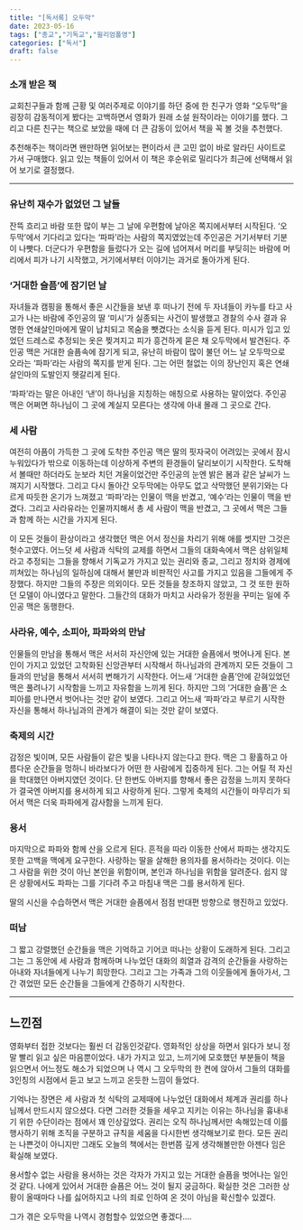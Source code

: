 ```yaml
---
title: "[독서록] 오두막"
date: 2023-05-16
tags: ["종교","기독교","윌리엄폴영"]
categories: ["독서"]
draft: false
---
```

### 소개 받은 책

교회친구들과 함께 근황 및 여러주제로 이야기를 하던 중에 한 친구가 영화 “오두막”을 굉장히 감동적이게 봤다는 고백하면서 영화가 원래 소설 원작이라는 이야기를 했다. 그리고 다른 친구는 책으로 보았을 때에 더 큰 감동이 있어서 책을 꼭 볼 것을 추천했다.

추천해주는 책이라면 왠만하면 읽어보는 편이라서 큰 고민 없이 바로 알라딘 사이트로 가서 구매했다. 읽고 있는 책들이 있어서 이 책은 후순위로 밀리다가 최근에 선택해서 읽어 보기로 결정했다.

---

### 유난히 재수가 없었던 그 날들

잔뜩 흐리고 바람 또한 많이 부는 그 날에 우편함에 날아온 쪽지에서부터 시작된다. ‘오두막’에서 기다리고 있다는 ‘파파’라는 사람의 쪽지였었는데 주인공은 거기서부터 기분이 나빳다. 더군다가 우편함을 들렀다가 오는 길에 넘어져서 머리를 부딪히는 바람에 머리에서 피가 나기 시작했고, 거기에서부터 이야기는 과거로 돌아가게 된다.

### ‘거대한 슬픔’에 잠기던 날

자녀들과 캠핑을 통해서 좋은 시간들을 보낸 후 떠나기 전에 두 자녀들이 카누를 타고 사고가 나는 바람에 주인공의 딸 ‘미시’가 실종되는 사건이 발생했고 경찰의 수사 결과 유명한 연쇄살인마에게 딸이 납치되고 목숨을 뺏겼다는 소식을 듣게 된다. 미시가 입고 있었던 드레스로 추정되는 옷은 찢겨지고 피가 흥건하게 묻은 채 오두막에서 발견된다. 주인공 맥은 거대한 슬픔속에 잠기게 되고, 유난히 바람이 많이 불던 어느 날 오두막으로 오라는 ‘파파’라는 사람의 쪽지를 받게 된다. 그는 어떤 철없는 이의 장난인지 혹은 연쇄살인마의 도발인지 헷갈리게 된다.

‘파파’라는 말은 아내인 ‘낸’이 하나님을 지칭하는 애칭으로 사용하는 말이었다. 주인공 맥은 어쩌면 하나님이 그 곳에 계실지 모른다는 생각에 아내 몰래 그 곳으로 간다.

### 세 사람

여전히 아픔이 가득한 그 곳에 도착한 주인공 맥은 딸의 핏자국이 어려있는 곳에서 잠시 누워있다가 밖으로 이동하는데 이상하게 주변의 환경들이 달리보이기 시작한다. 도착해서 볼때만 하더라도 눈보라 치던 겨울이었건만 주인공의 눈엔 밝은 봄과 같은 날씨가 느껴지기 시작했다. 그리고 다시 돌아간 오두막에는 아무도 없고 삭막했던 분위기와는 다르게 따듯한 온기가 느껴졌고 ‘파파’라는 인물이 맥을 반겼고, ‘예수’라는 인물이 맥을 반겼다. 그리고 사라유라는 인물까지해서 총 세 사람이 맥을 반겼고, 그 곳에서 맥은 그들과 함께 하는 시간을 가지게 된다.

이 모든 것들이 환상이라고 생각했던 맥은 어서 정신을 차리기 위해 애를 썻지만 그것은 헛수고였다. 어느덧 세 사람과 식탁의 교제를 하면서 그들의 대화속에서 맥은 삼위일체라고 추정되는 그들을 향해서 기독교가 가지고 있는 권리와 종교, 그리고 정치와 경제에 끼쳐있는 하나님의 일하심에 대해서 불만과 비판적인 사고를 가지고 있음을 그들에게 주장했다. 하지만 그들의 주장은 의외이다. 모든 것들을 창조하지 않았고, 그 것 또한 원하던 모델이 아니였다고 말한다. 그들간의 대화가 마치고 사라유가 정원을 꾸미는 일에 주인공 맥은 동행한다.

### 사라유, 예수, 소피아, 파파와의 만남

인물들의 만남을 통해서 맥은 서서히 자신안에 있는 거대한 슬픔에서 벗어나게 된다. 본인이 가지고 있었던 고착화된 신앙관부터 시작해서 하나님과의 관계까지 모든 것들이 그들과의 만남을 통해서 서서히 변해가기 시작한다. 어느새 ‘거대한 슬픔’안에 갇혀있었던 맥은 풀려나기 시작함을 느끼고 자유함을 느끼게 된다. 하지만 그의 ‘거대한 슬픔’은 소피아를 만나면서 벗어나는 것만 같이 보였다. 그리고 어느새 ‘파파’라고 부르기 시작한 자신을 통해서 하나님과의 관계가 해결이 되는 것만 같이 보였다.

### 축제의 시간

감정은 빛이며, 모든 사람들이 같은 빛을 나타나지 않는다고 한다. 맥은 그 황홀하고 아름다운 순간들을 멍하니 바라보다가 어떤 한 사람에게 집중하게 된다. 그는 어릴 적 자신을 학대했던 아버지였던 것이다. 단 한번도 아버지를 향해서 좋은 감정을 느끼지 못하다가 결국엔 아버지를 용서하게 되고 사랑하게 된다. 그렇게 축제의 시간들이 마무리가 되어서 맥은 더욱 파파에게 감사함을 느끼게 된다.

### 용서

마지막으로 파파와 함께 산을 오르게 된다. 흔적을 따라 이동한 산에서 파파는 생각지도 못한 고백을 맥에게 요구한다. 사랑하는 딸을 살해한 용의자를 용서하라는 것이다. 이는 그 사람을 위한 것이 아닌 본인을 위함이며, 본인과 하나님을 위함을 알려준다. 쉽지 않은 상황에서도 파파는 그를 기다려 주고 마침내 맥은 그를 용서하게 된다.

딸의 시신을 수습하면서 맥은 거대한 슬픔에서 점점 반대편 방향으로 행진하고 있었다.

### 떠남

그 짧고 강렬했던 순간들을 맥은 기억하고 기어코 떠나는 상황이 도래하게 된다. 그리고 그는 그 동안에 세 사람과 함께하며 나누었던 대화의 희열과 감격의 순간들을 사랑하는 아내와 자녀들에게 나누기 희망한다. 그리고 그는 가족과 그의 이웃들에게 돌아가서, 그간 겪었떤 모든 순간들을 그들에게 간증하기 시작한다.

---

## 느낀점

영화부터 접한 것보다는 훨씬 더 감동인것같다. 영화적인 상상을 하면서 읽다가 보니 정말 빨리 읽고 싶은 마음뿐이었다. 내가 가지고 있고, 느끼기에 모호했던 부분들이 책을 읽으면서 어느정도 해소가 되었으며 나 역시 그 오두막의 한 켠에 앉아서 그들의 대화를 3인칭의 시점에서 듣고 보고 느끼고 온듯한 느낌이 들었다.

기억나는 장면은 세 사람과 첫 식탁의 교제때에 나누었던 대화에서 체계과 권리를 하나님께서 만드시지 않으셨다. 다면 그러한 것들을 세우고 지키는 이유는 하나님을 흉내내기 위한 수단이라는 점에서 꽤 인상깊었다. 권리는 오직 하나님께서만 속해있는데 이를 행사하기 위해 조직을 구분하고 규칙을 세움을 다시한번 생각해보기로 한다. 모든 권리는 나쁜것이 아니지만 그래도 오늘의 책에서는 한번쯤 깊게 생각해볼만한 아젠다 임은 확실해 보였다.

용서할수 없는 사람을 용서하는 것은 각자가 가지고 있는 거대한 슬픔을 벗어나는 일인것 같다. 나에게 있어서 거대한 슬픔은 어느 것이 될지 궁금하다. 확실한 것은 그러한 상황이 올때마다 나를 싫어하지고 나의 죄로 인하여 온 것이 아님을 확신할수 있겠다.

그가 겪은 오두막을 나역시 경험할수 있었으면 좋겠다….
